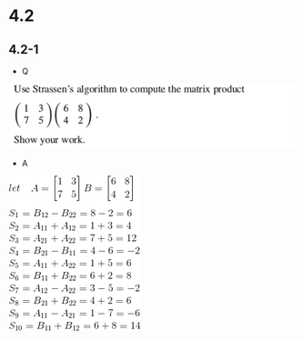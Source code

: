 # 4.2

## 4.2-1

*  Q

![](https://github.com/KnewHow/FPAlgorithms/blob/master/problem-solution/chapter04-divideAndConquer/img/4.2-1-q.png?raw=true)

*  A

![](https://github.com/KnewHow/FPAlgorithms/blob/master/problem-solution/chapter04-divideAndConquer/img/4.2-1-a-1.gif?raw=true)
